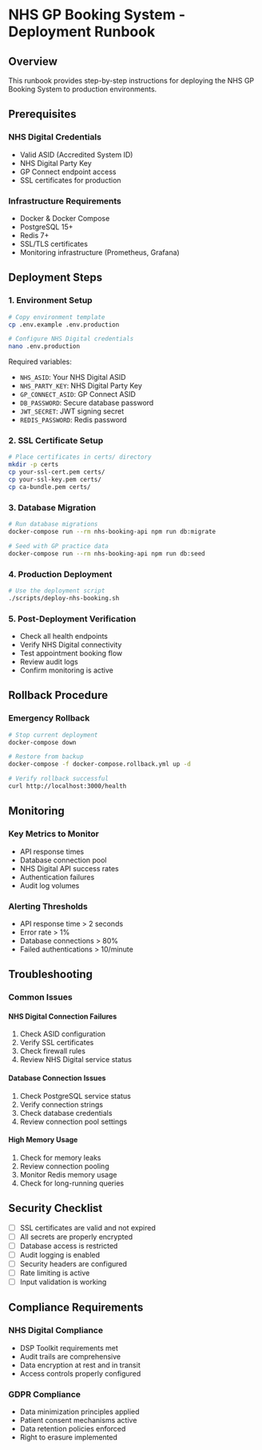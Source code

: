 # NHS GP Booking System - Deployment Runbook

## Overview
This runbook provides step-by-step instructions for deploying the NHS GP Booking System to production environments.

## Prerequisites

### NHS Digital Credentials
- Valid ASID (Accredited System ID)
- NHS Digital Party Key
- GP Connect endpoint access
- SSL certificates for production

### Infrastructure Requirements
- Docker & Docker Compose
- PostgreSQL 15+
- Redis 7+
- SSL/TLS certificates
- Monitoring infrastructure (Prometheus, Grafana)

## Deployment Steps

### 1. Environment Setup
```bash
# Copy environment template
cp .env.example .env.production

# Configure NHS Digital credentials
nano .env.production
```

Required variables:
- `NHS_ASID`: Your NHS Digital ASID
- `NHS_PARTY_KEY`: NHS Digital Party Key
- `GP_CONNECT_ASID`: GP Connect ASID
- `DB_PASSWORD`: Secure database password
- `JWT_SECRET`: JWT signing secret
- `REDIS_PASSWORD`: Redis password

### 2. SSL Certificate Setup
```bash
# Place certificates in certs/ directory
mkdir -p certs
cp your-ssl-cert.pem certs/
cp your-ssl-key.pem certs/
cp ca-bundle.pem certs/
```

### 3. Database Migration
```bash
# Run database migrations
docker-compose run --rm nhs-booking-api npm run db:migrate

# Seed with GP practice data
docker-compose run --rm nhs-booking-api npm run db:seed
```

### 4. Production Deployment
```bash
# Use the deployment script
./scripts/deploy-nhs-booking.sh
```

### 5. Post-Deployment Verification
- Check all health endpoints
- Verify NHS Digital connectivity
- Test appointment booking flow
- Review audit logs
- Confirm monitoring is active

## Rollback Procedure

### Emergency Rollback
```bash
# Stop current deployment
docker-compose down

# Restore from backup
docker-compose -f docker-compose.rollback.yml up -d

# Verify rollback successful
curl http://localhost:3000/health
```

## Monitoring

### Key Metrics to Monitor
- API response times
- Database connection pool
- NHS Digital API success rates
- Authentication failures
- Audit log volumes

### Alerting Thresholds
- API response time > 2 seconds
- Error rate > 1%
- Database connections > 80%
- Failed authentications > 10/minute

## Troubleshooting

### Common Issues

#### NHS Digital Connection Failures
1. Check ASID configuration
2. Verify SSL certificates
3. Check firewall rules
4. Review NHS Digital service status

#### Database Connection Issues
1. Check PostgreSQL service status
2. Verify connection strings
3. Check database credentials
4. Review connection pool settings

#### High Memory Usage
1. Check for memory leaks
2. Review connection pooling
3. Monitor Redis memory usage
4. Check for long-running queries

## Security Checklist

- [ ] SSL certificates are valid and not expired
- [ ] All secrets are properly encrypted
- [ ] Database access is restricted
- [ ] Audit logging is enabled
- [ ] Security headers are configured
- [ ] Rate limiting is active
- [ ] Input validation is working

## Compliance Requirements

### NHS Digital Compliance
- DSP Toolkit requirements met
- Audit trails are comprehensive
- Data encryption at rest and in transit
- Access controls properly configured

### GDPR Compliance
- Data minimization principles applied
- Patient consent mechanisms active
- Data retention policies enforced
- Right to erasure implemented
